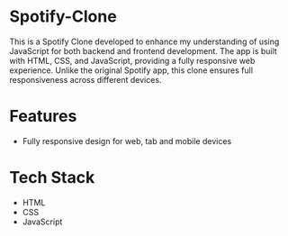 # Spotify-Clone
This is a Spotify Clone developed to enhance my understanding of using JavaScript for both backend and frontend development. The app is built with HTML, CSS, and JavaScript, providing a fully responsive web experience. Unlike the original Spotify app, this clone ensures full responsiveness across different devices.
# Features
- Fully responsive design for web, tab and mobile devices 
# Tech Stack
- HTML
- CSS
- JavaScript
